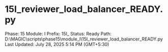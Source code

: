 # 15I_reviewer_load_balancer_READY.py

Phase: 15
Module: I
Prefix: 15I_
Status: Ready
Path: D:\MAGIC\scripts\phase15\module_I\15I_reviewer_load_balancer_READY.py
Last Updated: July 28, 2025 5:14 PM (GMT+5:30)